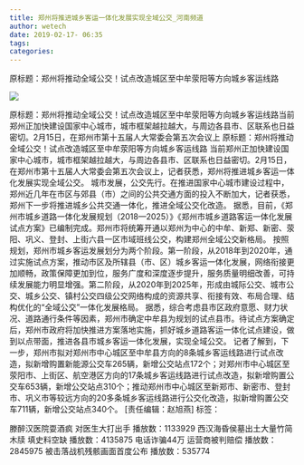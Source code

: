 ```yaml
---
title: 郑州将推进城乡客运一体化发展实现全域公交_河南频道
author: wetech
date: 2019-02-17- 06:35
tags: 
categories: 
---
```

原标题：郑州将推动全域公交！试点改造城区至中牟荥阳等方向城乡客运线路
<!-- more -->
                
<img align="center" border="0" src="http://p2.ifengimg.com/a/2016/0810/204c433878d5cf9size1_w16_h16.png" />
                
            
原标题：郑州将推动全域公交！试点改造城区至中牟荥阳等方向城乡客运线路当前郑州正加快建设国家中心城市，城市框架越拉越大，与周边各县市、区联系也日益密切。2月15日，在郑州市第十五届人大常委会第五次会议上
原标题：郑州将推动全域公交！试点改造城区至中牟荥阳等方向城乡客运线路
当前郑州正加快建设国家中心城市，城市框架越拉越大，与周边各县市、区联系也日益密切。2月15日，在郑州市第十五届人大常委会第五次会议上，记者获悉，郑州将推进城乡客运一体化发展实现全域公交。
城市发展，公交先行。在推进国家中心城市建设过程中，郑州近几年在市区与郊县（市）之间的公共交通方面的投入不断加大，记者获悉，郑州下一步将推进城乡公共交通一体化，推进全域公交化改造。
据悉，目前，《郑州市城乡道路一体化发展规划（2018—2025）》《郑州市城乡道路客运一体化发展试点方案》已编制完成。郑州市将统筹开通以郑州为中心的中牟、新郑、新密、荥阳、巩义、登封、上街六县一区市域班线公交，构建郑州全域公交新格局。
按照规划，郑州市城乡客运发展划分为两个阶段。第一阶段，从2018年到2020年，通过实施试点方案，推动市区及所辖县（市、区）城乡客运一体化发展，网络衔接更加顺畅，政策保障更加到位，服务广度和深度逐步提升，服务质量明细改善，可持续发展能力明显增强。第二阶段，从2020年到2025年，形成由城际公交、城市公交、城乡公交、镇村公交四级公交网络构成的资源共享、衔接有效、布局合理、结构优化的“全域公交”一体化发展格局。
据悉，综合考虑县市区政府意愿、财力状况、道路通行条件等因素，郑州市确定中牟县为规划的试点县市。待试点方案确定后，郑州市政府将加快推进方案落地实施，抓好城乡道路客运一体化试点建设，做到以点带面，推进各县市城乡客运一体化发展，实现全域公交。
记者了解到，下一步，郑州市拟对郑州市中心城区至中牟县方向的8条城乡客运线路进行试点改造，拟新增购置新能源公交车265辆，新增公交站点172个；对郑州市中心城区至荥阳市、上街区、航空港区方向的17条城乡客运线路进行试点改造，拟新增购置公交车653辆，新增公交站点310个；推动郑州市中心城区至新郑市、新密市、登封市、巩义市等较远方向的20多条城乡客运线路进行公交化改造，拟新增购置公交车711辆，新增公交站点340个。
[责任编辑：赵旭燕]
标签：
 
             
滕醉汉医院耍酒疯 对医生大打出手
播放数：1133929
西汉海昏侯墓出土大量竹简木牍 填史料空缺
播放数：4135875
电话诈骗44万 运营商被判赔偿
播放数：2845975
被击落战机残骸画面首度公布
播放数：535774
